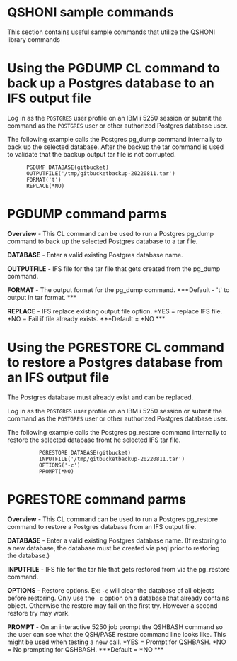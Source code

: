 # QSHONI sample commands

This section contains useful sample commands that utilize the QSHONI library commands

# Using the PGDUMP CL command to back up a Postgres database to an IFS output file

Log in as the ```POSTGRES``` user profile on an IBM i 5250 session or submit the command as the ```POSTGRES``` user or other authorized Postgres database user.

The following example calls the Postgres pg_dump command internally to back up the selected database. After the backup the tar command is used to validate that the backup output tar file is not corrupted.

```
      PGDUMP DATABASE(gitbucket) 
      OUTPUTFILE('/tmp/gitbucketbackup-20220811.tar')    
      FORMAT('t')
      REPLACE(*NO)
```

# PGDUMP command parms

**Overview** - This CL command can be used to run a Postgres pg_dump command to back up the selected Postgres database to a tar file.

**DATABASE** - Enter a valid existing Postgres database name. 

**OUTPUTFILE** - IFS file for the tar file that gets created from the pg_dump command.

**FORMAT** - The output format for the pg_dump command. ***Default - 't' to output in tar format. ***

**REPLACE** - IFS replace existing output file option. *YES = replace IFS file. *NO = Fail if file already exists. ***Default = *NO ***


# Using the PGRESTORE CL command to restore a Postgres database from an IFS output file

The Postgres database must already exist and can be replaced. 

Log in as the ```POSTGRES``` user profile on an IBM i 5250 session or submit the command as the ```POSTGRES``` user or other authorized Postgres database user.

The following example calls the Postgres pg_restore command internally to restore the selected database fromt he selected IFS tar file.

```
          PGRESTORE DATABASE(gitbucket)   
          INPUTFILE('/tmp/gitbucketbackup-20220811.tar')    
          OPTIONS('-c')         
          PROMPT(*NO)
```

# PGRESTORE command parms

**Overview** - This CL command can be used to run a Postgres pg_restore command to restore a Postgres database from an IFS output file.

**DATABASE** - Enter a valid existing Postgres database name. (If restoring to a new database, the database must be created via psql prior to restoring the database.)

**INPUTFILE** - IFS file for the tar file that gets restored from via the pg_restore command.

**OPTIONS** - Restore options. Ex: ```-c``` will clear the database of all objects before restoring. Only use the ```-c``` option on a database that already contains object. Otherwise the restore may fail on the first try. However a second restore try may work. 

**PROMPT** - On an interactive 5250 job prompt the QSHBASH command so the user can see what the QSH/PASE restore command line looks like. This might be used when testing a new call. *YES = Prompt for QSHBASH. *NO = No prompting for QSHBASH. ***Default = *NO ***
